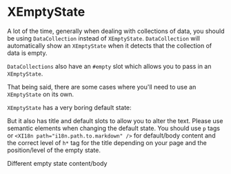 # XEmptyState

A lot of the time, generally when dealing with collections of data, you should
be using `DataCollection` instead of `XEmptyState`. `DataCollection` will
automatically show an `XEmptyState` when it detects that the collection of data
is empty.

`DataCollections` also have an `#empty` slot which allows you to pass in an
`XEmptyState`.

That being said, there are some cases where you'll need to use an `XEmptyState`
on its own.

`XEmptyState` has a very boring default state:

<Story>
  <XEmptyState />
</Story>

But it also has title and default slots to allow you to alter the text. Please
use semantic elements when changing the default state. You should use `p` tags
or `<XI18n path="i18n.path.to.markdown" />` for default/body content and the
correct level of `h*` tag for the title depending on your page and the
position/level of the empty state.

<Story>
  <XEmptyState>
    <template
      #title
    >
      <h2>A different empty state title</h2>
    </template>
    <p>
      Different empty state content/body
    </p>
  </XEmptyState>
</Story>
